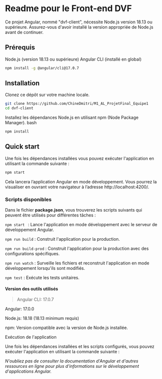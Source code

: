 # Readme pour le Front-end DVF
Ce projet Angular, nommé "dvf-client", nécessite Node.js version 18.13 ou supérieure. Assurez-vous d'avoir installé la version appropriée de Node.js avant de continuer.

## Prérequis
Node.js (version 18.13 ou supérieure)
Angular CLI (installé en global)
```bash
npm install -g @angular/cli@17.0.7
```

## Installation
Clonez ce dépôt sur votre machine locale.
```bash
git clone https://github.com/ChineDmitri/M1_AL_ProjetFinal_Equipe1
cd dvf-client
```
Installez les dépendances Node.js en utilisant npm (Node Package Manager).
bash
```bash
npm install
```

## Quick start
Une fois les dépendances installées vous pouvez exécuter l'application en utilisant la commande suivante :

```bash
npm start
```
Cela lancera l’application Angular en mode développement. Vous pourrez la visualiser en ouvrant votre navigateur à l’adresse http://localhost:4200/.

### Scripts disponibles
Dans le fichier **package.json**, vous trouverez les scripts suivants qui peuvent être utilisés pour différentes tâches :

`
npm start 
` : Lance l'application en mode développement avec le serveur de développement Angular.

`
npm run build
` : Construit l'application pour la production.

`
npm run build-prod
` : Construit l'application pour la production avec des configurations spécifiques.

`
npm run watch
` : Surveille les fichiers et reconstruit l'application en mode développement lorsqu'ils sont modifiés.

`
npm test
` : Exécute les tests unitaires.


#### Version des outils utilisés
> Angular CLI: 17.0.7

Angular: 17.0.0

Node.js: 18.18 (18.13 minimum requis)

npm: Version compatible avec la version de Node.js installée.

Exécution de l'application

Une fois les dépendances installées et les scripts configurés, vous pouvez exécuter l'application en utilisant la commande suivante :

*N'oubliez pas de consulter la documentation d'Angular et d'autres ressources en ligne pour plus d'informations sur le développement d'applications Angular.*
